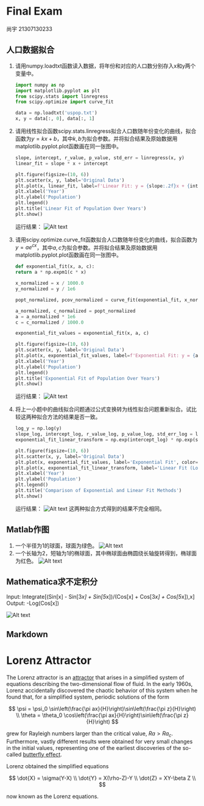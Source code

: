 # Final Exam
尚宇 21307130233

## 人口数据拟合
1. 请用numpy.loadtxt函数读入数据，将年份和对应的人口数分别存入x和y两个变量中。
    ```python
    import numpy as np
    import matplotlib.pyplot as plt
    from scipy.stats import linregress
    from scipy.optimize import curve_fit
    
    data = np.loadtxt('uspop.txt')
    x, y = data[:, 0], data[:, 1]
    ```
2. 请用线性拟合函数scipy.stats.linregress拟合人口数随年份变化的曲线，拟合函数为$y=kx+b$，其中$k,b$为拟合参数。并将拟合结果及原始数据用matplotlib.pyplot.plot函数画在同一张图中。
    ```python
    slope, intercept, r_value, p_value, std_err = linregress(x, y)
    linear_fit = slope * x + intercept
    
    plt.figure(figsize=(10, 6))
    plt.scatter(x, y, label='Original Data')
    plt.plot(x, linear_fit, label=f'Linear Fit: y = {slope:.2f}x + {intercept:.2f}', color='red')
    plt.xlabel('Year')
    plt.ylabel('Population')
    plt.legend()
    plt.title('Linear Fit of Population Over Years')
    plt.show()
    ```
    运行结果：
    ![Alt text](image.png)

3. 请用scipy.optimize.curve_fit函数拟合人口数随年份变化的曲线，拟合函数为$y=ae^{cx}$，其中$a,c$为拟合参数。并将拟合结果及原始数据用matplotlib.pyplot.plot函数画在同一张图中。
    ```python
    def exponential_fit(x, a, c):
    return a * np.expm1(c * x)
    
    x_normalized = x / 1000.0  
    y_normalized = y / 1e6    
    
    popt_normalized, pcov_normalized = curve_fit(exponential_fit, x_normalized, y_normalized)
    
    a_normalized, c_normalized = popt_normalized
    a = a_normalized * 1e6  
    c = c_normalized / 1000.0  
    
    exponential_fit_values = exponential_fit(x, a, c)
    
    plt.figure(figsize=(10, 6))
    plt.scatter(x, y, label='Original Data')
    plt.plot(x, exponential_fit_values, label=f'Exponential Fit: y = {a:.2f}e^({c:.4f}x)', color='green')
    plt.xlabel('Year')
    plt.ylabel('Population')
    plt.legend()
    plt.title('Exponential Fit of Population Over Years')
    plt.show()
    ```
    运行结果：
    ![Alt text](image-1.png)

4. 将上一小题中的曲线拟合问题通过公式变换转为线性拟合问题重新拟合。试比较这两种拟合方法的结果是否一致。
    ```python
    log_y = np.log(y)
    slope_log, intercept_log, r_value_log, p_value_log, std_err_log = linregress(x, log_y)
    exponential_fit_linear_transform = np.exp(intercept_log) * np.exp(slope_log * x)
    
    plt.figure(figsize=(10, 6))
    plt.scatter(x, y, label='Original Data')
    plt.plot(x, exponential_fit_values, label='Exponential Fit', color='green')
    plt.plot(x, exponential_fit_linear_transform, label='Linear Fit (Log Transformation)', color='purple')
    plt.xlabel('Year')
    plt.ylabel('Population')
    plt.legend()
    plt.title('Comparison of Exponential and Linear Fit Methods')
    plt.show()
    ```
    运行结果：
    ![Alt text](image-2.png)
    这两种拟合方式得到的结果不完全相同。

## Matlab作图
1. 一个半径为1的球面，球面为绿色。
![Alt text](image-3.png)
2. 一个长轴为2，短轴为1的椭球面，其中椭球面由椭圆绕长轴旋转得到，椭球面为红色。
![Alt text](image-4.png)

## Mathematica求不定积分

Input:
Integrate[(Sin[x] - Sin[3*x] + Sin[5*x])/(Cos[x] + Cos[3*x] + Cos[5*x]),x]
Output:
-Log(Cos[x])

![Alt text](image-5.png)
## Markdown

# Lorenz Attractor

The Lorenz attractor is an [attractor](https://mathworld.wolfram.com/Attractor.html) that arises in a simplified system of equations describing the two-dimensional flow of fluid. In the early 1960s, Lorenz accidentally discovered the chaotic behavior of this system when he found that, for a simplified system, periodic solutions of the form

$$
\psi = \psi_0 \sin\left(\frac{\pi ax}{H}\right)\sin\left(\frac{\pi z}{H}\right) \\
\theta = \theta_0 \cos\left(\frac{\pi ax}{H}\right)\sin\left(\frac{\pi z}{H}\right)
$$

grew for Rayleigh numbers larger than the critical value, $Ra>Ra_c$. Furthermore, vastly different results were obtained for very small changes in the initial values, representing one of the earliest discoveries of the so-called [butterfly effect](https://mathworld.wolfram.com/ButterflyEffect.html).

Lorenz obtained the simplified equations

$$
\dot{X} = \sigma(Y-X) \\
\dot{Y} = X(\rho-Z)-Y \\
\dot{Z} = XY-\beta Z \\
$$

now known as the Lorenz equations.